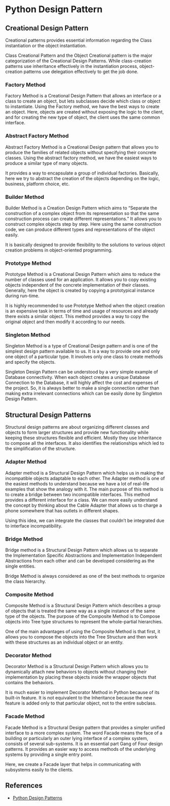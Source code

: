 # Python Design Pattern

## Creational Design Pattern
Creational patterns provides essential information regarding the Class instantiation or the object instantiation.

Class Creational Pattern and the Object Creational pattern is the major categorization of the Creational Design Patterns. While class-creation patterns use inheritance effectively in the instantiation process, object-creation patterns use delegation effectively to get the job done.

### Factory Method
Factory Method is a Creational Design Pattern that allows an interface or a class to create an object, but lets subclasses decide which class or object to instantiate. Using the Factory method, we have the best ways to create an object. Here, objects are created without exposing the logic to the client, and for creating the new type of object, the client uses the same common interface.

### Abstract Factory Method
Abstract Factory Method is a Creational Design pattern that allows you to produce the families of related objects without specifying their concrete classes. Using the abstract factory method, we have the easiest ways to produce a similar type of many objects.

It provides a way to encapsulate a group of individual factories. Basically, here we try to abstract the creation of the objects depending on the logic, business, platform choice, etc.

### Builder Method
Builder Method is a Creation Design Pattern which aims to “Separate the construction of a complex object from its representation so that the same construction process can create different representations.” It allows you to construct complex objects step by step. Here using the same construction code, we can produce different types and representations of the object easily.

It is basically designed to provide flexibility to the solutions to various object creation problems in object-oriented programming.

### Prototype Method
Prototype Method is a Creational Design Pattern which aims to reduce the number of classes used for an application. It allows you to copy existing objects independent of the concrete implementation of their classes. Generally, here the object is created by copying a prototypical instance during run-time.

It is highly recommended to use Prototype Method when the object creation is an expensive task in terms of time and usage of resources and already there exists a similar object. This method provides a way to copy the original object and then modify it according to our needs.

### Singleton Method
Singleton Method is a type of Creational Design pattern and is one of the simplest design pattern available to us. It is a way to provide one and only one object of a particular type. It involves only one class to create methods and specify the objects. 

Singleton Design Pattern can be understood by a very simple example of Database connectivity. When each object creates a unique Database Connection to the Database, it will highly affect the cost and expenses of the project. So, it is always better to make a single connection rather than making extra irrelevant connections which can be easily done by Singleton Design Pattern.

## Structural Design Patterns
Structural design patterns are about organizing different classes and objects to form larger structures and provide new functionality while keeping these structures flexible and efficient. Mostly they use Inheritance to compose all the interfaces. It also identifies the relationships which led to the simplification of the structure.

### Adapter Method
Adapter method is a Structural Design Pattern which helps us in making the incompatible objects adaptable to each other. The Adapter method is one of the easiest methods to understand because we have a lot of real-life examples that show the analogy with it. The main purpose of this method is to create a bridge between two incompatible interfaces. This method provides a different interface for a class. We can more easily understand the concept by thinking about the Cable Adapter that allows us to charge a phone somewhere that has outlets in different shapes.

Using this idea, we can integrate the classes that couldn’t be integrated due to interface incompatibility.

### Bridge Method
Bridge method is a Structural Design Pattern which allows us to separate the Implementation Specific Abstractions and Implementation Independent Abstractions from each other and can be developed considering as the single entities.

Bridge Method is always considered as one of the best methods to organize the class hierarchy.

### Composite Method
Composite Method is a Structural Design Pattern which describes a group of objects that is treated the same way as a single instance of the same type of the objects. The purpose of the Composite Method is to Compose objects into Tree type structures to represent the whole-partial hierarchies.

One of the main advantages of using the Composite Method is that first, it allows you to compose the objects into the Tree Structure and then work with these structures as an individual object or an entity.

### Decorator Method
Decorator Method is a Structural Design Pattern which allows you to dynamically attach new behaviors to objects without changing their implementation by placing these objects inside the wrapper objects that contains the behaviors.

It is much easier to implement Decorator Method in Python because of its built-in feature. It is not equivalent to the Inheritance because the new feature is added only to that particular object, not to the entire subclass.

### Facade Method

Facade Method is a Structural Design pattern that provides a simpler unified interface to a more complex system. The word Facade means the face of a building or particularly an outer lying interface of a complex system, consists of several sub-systems. It is an essential part Gang of Four design patterns. It provides an easier way to access methods of the underlying systems by providing a single entry point.

Here, we create a Facade layer that helps in communicating with subsystems easily to the clients.

## References
- [Python Design Patterns](https://www.geeksforgeeks.org/python-design-patterns/)